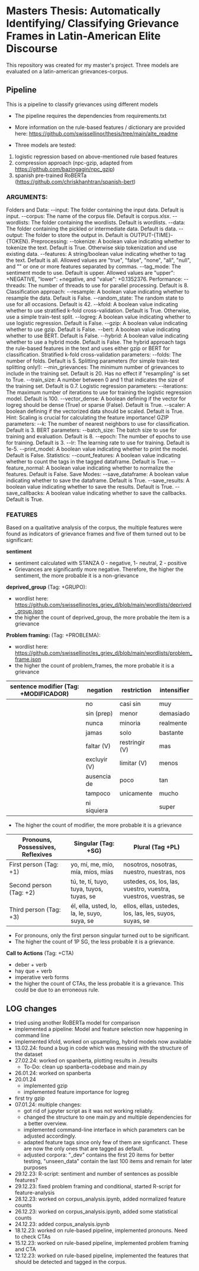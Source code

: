 # Masters Thesis: Automatically Identifying/ Classifying Grievance Frames in Latin-American Elite Discourse

This repository was created for my master's project. Three models are evaluated on a latin-american grievances-corpus. 

## Pipeline
This is a pipeline to classify grievances using different models

- The pipeline requires the dependencies from requirements.txt
- More information on the rule-based features / dictionary are provided here: https://github.com/swissellinor/thesis/tree/main/alte_readme

- Three models are tested: 
1. logistic regression based on above-mentioned rule based features
2. compression approach (npc-gzip, adapted from https://github.com/bazingagin/npc_gzip)
3. spanish pre-trained RoBERTa (https://github.com/chriskhanhtran/spanish-bert)


### ARGUMENTS: 

Folders and Data:
--input: The folder containing the input data. Default is input.
--corpus: The name of the corpus file. Default is corpus.xlsx.
--wordlists: The folder containing the wordlists. Default is wordlists.
--data: The folder containing the pickled or intermediate data. Default is data.
--output: The folder to store the output in. Default is OUTPUT-{TIME}-{TOKEN}.
Preprocessing:
--tokenize: A boolean value indicating whether to tokenize the text. Default is True. Otherwise skip tokenization and use existing data.
--features: A string/boolean value indicating whether to tag the text. Default is all. Allowed values are "true", "false", "none", "all", "null", and "" or one or more features separated by commas.
--tag_mode: The sentiment mode to use. Default is upper. Allowed values are "upper": +NEGATIVE, "lower": +negative, and "value": +0.1352376.
Performance:
--threads: The number of threads to use for parallel processing. Default is 8.
Classification approach:
--resample: A boolean value indicating whether to resample the data. Default is False.
--random_state: The random state to use for all occasions. Default is 42.
--kfold: A boolean value indicating whether to use stratified k-fold cross-validation. Default is True. Otherwise, use a simple train-test split.
--logreg: A boolean value indicating whether to use logistic regression. Default is False.
--gzip: A boolean value indicating whether to use gzip. Default is False.
--bert: A boolean value indicating whether to use BERT. Default is False.
--hybrid: A boolean value indicating whether to use a hybrid mode. Default is False. The hybrid approach tags the rule-based features in the text and uses either gzip or BERT for classification.
Stratified k-fold cross-validation parameters:
--folds: The number of folds. Default is 5.
Splitting parameters (for simple train-test splitting only!):
--min_grievances: The minimum number of grievances to include in the training set. Default is 20. Has no effect if "resampling" is set to True.
--train_size: A number between 0 and 1 that indicates the size of the training set. Default is 0.7.
Logistic regression parameters:
--iterations: The maximum number of iterations to use for training the logistic regression model. Default is 100.
--vector_dense: A boolean defining if the vector for logreg should be dense (True) or sparse (False). Default is True.
--scaler: A boolean defining if the vectorized data should be scaled. Default is True. Hint: Scaling is crucial for calculating the feature importance!
GZIP parameters:
--k: The number of nearest neighbors to use for classification. Default is 3.
BERT parameters:
--batch_size: The batch size to use for training and evaluation. Default is 8.
--epoch: The number of epochs to use for training. Default is 3.
--lr: The learning rate to use for training. Default is 1e-5.
--print_model: A boolean value indicating whether to print the model. Default is False.
Statistics:
--count_features: A boolean value indicating whether to count the tags in the tagged dataframe. Default is True.
--feature_normal: A boolean value indicating whether to normalize the features. Default is False.
Save Modes:
--save_dataframe: A boolean value indicating whether to save the dataframe. Default is True.
--save_results: A boolean value indicating whether to save the results. Default is True.
--save_callbacks: A boolean value indicating whether to save the callbacks. Default is True.

### FEATURES

Based on a qualitative analysis of the corpus, the multiple features were found as indicators of grievance frames and five of them turned out to be significant: 


**sentiment**
- sentiment calculated with STANZA 0 - negative, 1- neutral, 2 - positive
- Grievances are significantly more negative. Therefore, the higher the sentiment, the more probable it is a non-grievance

**deprived_group** (Tag: +GRUPO): 
- wordlist here: https://github.com/swissellinor/es_griev_d/blob/main/wordlists/deprived_group.json
- the higher the count of deprived_group, the more probable the item is a grievance

**Problem framing:** (Tag: +PROBLEMA): 
- wordlist here: https://github.com/swissellinor/es_griev_d/blob/main/wordlists/problem_frame.json
- the higher the count of problem_frames, the more probable it is a grievance


| sentence modifier (Tag: +MODIFICADOR) | negation | restriction | intensifier |
|----- | ---- | ----|---|
| | no | casi sin| muy |
| | sin (prep) | menor | demasiado |
| | nunca | minoria | realmente |
| | jamas | solo | bastante |
| | faltar (V) | restringir (V) | mas |
| | excluyir (V) | limitar (V) | menos |
| | ausencia de | poco| tan |
| |tampoco| unicamente | mucho|
| |ni siquiera| | super|
- The higher the count of modifier, the more probable it is a grievance

| Pronouns, Possessives, Reflexives | Singular (Tag: +SG) | Plural (Tag +PL) |
|----------| ------------------- | ---------------- |
| First person (Tag: +1) | yo, mí, me, mío, mía, míos, mías | nosotros, nosotras, nuestro, nuestras, nos |
| Second person (Tag: +2) | tú, te, tí, tuyo, tuya, tuyos, tuyas, se | ustedes, os, los, las, vuestro, vuestra, vuestros, vuestras, se |
| Third person (Tag: +3) |  él, ella, usted, lo, la, le, suyo, suya, se | ellos, ellas, ustedes, los, las, les, suyos, suyas, se |
- For pronouns, only the first person singular turned out to be significant. 
- The higher the count of 1P SG, the less probable it is a grievance.


**Call to Actions** (Tag: +CTA)
- deber + verb
- hay que + verb
- imperative verb forms
- the higher the count of CTAs, the less probable it is a grievance. This could be due to an erroneous rule.

## LOG changes
- tried using another RoBERTa model for comparison
- implemented a pipeline: Model and feature selection now happening in command line 
- implemented kfold, worked on upsampling, hybrid models now available
- 13.02.24: found a bug in code which was messing with the structure of the dataset
- 27.02.24: worked on spanberta, plotting results in ./results
    - To-Do: clean up spanberta-codebase and main.py
- 26.01.24: worked on spanberta
- 20.01.24
    - implemented gzip
    - implemented feature importance for logreg
- first try gzip
-  07.01.24: multiple changes: 
    - got rid of jupyter script as it was not working reliably. 
    - changed the structure to one main.py and multiple dependencies for a better overview.
    - implemented command-line interface in which parameters can be adjusted accordingly. 
    - adapted feature tags since only few of them are signficanct. These are now the only ones that are tagged as default.
    - adjusted corpora: "_dev" contains the first 20 items for better testing, "unseen_data" contain the last 100 items and remain for later purposes
- 29.12.23: R-script: sentiment and number of sentences as possible features?
- 29.12.23: fixed problem framing and conditional, started R-script for feature-analysis
- 28.12.23: worked on corpus_analysis.ipynb, added normalized feature counts
- 26.12.23: worked on corpus_analysis.ipynb, added some statistical counts
- 24.12.23: added corpus_analysis.ipynb
- 18.12.23: worked on rule-based pipeline, implemented pronouns. Need to check CTAs
- 15.12.23: worked on rule-based pipeline, implemented problem framing and CTA
- 12.12.23: worked on rule-based pipeline, implemented the features that should be detected and tagged in the corpus.
